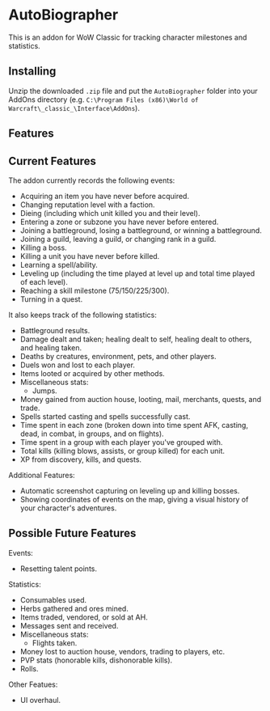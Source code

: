 # AutoBiographer
This is an addon for WoW Classic for tracking character milestones and statistics.

## Installing

Unzip the downloaded `.zip` file and put the `AutoBiographer` folder into your AddOns directory (e.g. `C:\Program Files (x86)\World of Warcraft\_classic_\Interface\AddOns`).

## Features

## Current Features

The addon currently records the following events:
 - Acquiring an item you have never before acquired.
 - Changing reputation level with a faction.
 - Dieing (including which unit killed you and their level).
 - Entering a zone or subzone you have never before entered.
 - Joining a battleground, losing a battleground, or winning a battleground.
 - Joining a guild, leaving a guild, or changing rank in a guild.
 - Killing a boss.
 - Killing a unit you have never before killed.
 - Learning a spell/ability.
 - Leveling up (including the time played at level up and total time played of each level).
 - Reaching a skill milestone (75/150/225/300).
 - Turning in a quest.
 
It also keeps track of the following statistics:
 - Battleground results.
 - Damage dealt and taken; healing dealt to self, healing dealt to others, and healing taken.
 - Deaths by creatures, environment, pets, and other players.
 - Duels won and lost to each player.
 - Items looted or acquired by other methods.
 - Miscellaneous stats:
   - Jumps.
 - Money gained from auction house, looting, mail, merchants, quests, and trade.
 - Spells started casting and spells successfully cast.
 - Time spent in each zone (broken down into time spent AFK, casting, dead, in combat, in groups, and on flights).
 - Time spent in a group with each player you've grouped with.
 - Total kills (killing blows, assists, or group killed) for each unit.
 - XP from discovery, kills, and quests.

Additional Features:
 - Automatic screenshot capturing on leveling up and killing bosses.
 - Showing coordinates of events on the map, giving a visual history of your character's adventures.
 
## Possible Future Features

Events:
 - Resetting talent points.
 
Statistics:
 - Consumables used.
 - Herbs gathered and ores mined.
 - Items traded, vendored, or sold at AH.
 - Messages sent and received.
 - Miscellaneous stats:
   - Flights taken.   
 - Money lost to auction house, vendors, trading to players, etc.
 - PVP stats (honorable kills, dishonorable kills).
 - Rolls.
 

Other Featues:
- UI overhaul.